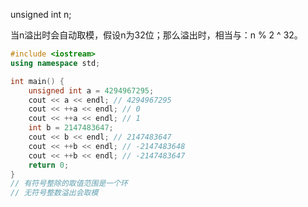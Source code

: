 unsigned int n;

当n溢出时会自动取模，假设n为32位；那么溢出时，相当与：n % 2 ^ 32。
```cpp
#include <iostream>
using namespace std;

int main() {
    unsigned int a = 4294967295;
    cout << a << endl; // 4294967295
    cout << ++a << endl; // 0
    cout << ++a << endl; // 1
    int b = 2147483647;
    cout << b << endl; // 2147483647
    cout << ++b << endl; // -2147483648
    cout << ++b << endl; // -2147483647
    return 0;
}
// 有符号整除的取值范围是一个环
// 无符号整数溢出会取模
```
